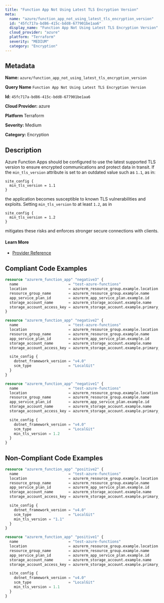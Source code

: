 ```yaml
---
title: "Function App Not Using Latest TLS Encryption Version"
meta:
  name: "azure/function_app_not_using_latest_tls_encryption_version"
  id: "45fc717a-bd86-415c-bdd8-677901be1aa6"
  display_name: "Function App Not Using Latest TLS Encryption Version"
  cloud_provider: "azure"
  platform: "Terraform"
  severity: "MEDIUM"
  category: "Encryption"
---
```

## Metadata

**Name:** `azure/function_app_not_using_latest_tls_encryption_version`

**Query Name** `Function App Not Using Latest TLS Encryption Version`

**Id:** `45fc717a-bd86-415c-bdd8-677901be1aa6`

**Cloud Provider:** azure

**Platform** Terraform

**Severity:** Medium

**Category:** Encryption

## Description
Azure Function Apps should be configured to use the latest supported TLS version to ensure encrypted communications and protect data in transit. If the `min_tls_version` attribute is set to an outdated value such as `1.1`, as in:

```
site_config {
  min_tls_version = 1.1
}
```

the application becomes susceptible to known TLS vulnerabilities and exploits. Setting `min_tls_version` to at least `1.2`, as in

```
site_config {
  min_tls_version = 1.2
}
```

mitigates these risks and enforces stronger secure connections with clients.

#### Learn More

 - [Provider Reference](https://registry.terraform.io/providers/hashicorp/azurerm/latest/docs/resources/function_app#min_tls_version)


## Compliant Code Examples
```terraform
resource "azurerm_function_app" "negative3" {
  name                       = "test-azure-functions"
  location                   = azurerm_resource_group.example.location
  resource_group_name        = azurerm_resource_group.example.name
  app_service_plan_id        = azurerm_app_service_plan.example.id
  storage_account_name       = azurerm_storage_account.example.name
  storage_account_access_key = azurerm_storage_account.example.primary_access_key
}

```

```terraform
resource "azurerm_function_app" "negative2" {
  name                       = "test-azure-functions"
  location                   = azurerm_resource_group.example.location
  resource_group_name        = azurerm_resource_group.example.name
  app_service_plan_id        = azurerm_app_service_plan.example.id
  storage_account_name       = azurerm_storage_account.example.name
  storage_account_access_key = azurerm_storage_account.example.primary_access_key

  site_config {
    dotnet_framework_version = "v4.0"
    scm_type                 = "LocalGit"
  }
}

```

```terraform
resource "azurerm_function_app" "negative1" {
  name                       = "test-azure-functions"
  location                   = azurerm_resource_group.example.location
  resource_group_name        = azurerm_resource_group.example.name
  app_service_plan_id        = azurerm_app_service_plan.example.id
  storage_account_name       = azurerm_storage_account.example.name
  storage_account_access_key = azurerm_storage_account.example.primary_access_key

  site_config {
    dotnet_framework_version = "v4.0"
    scm_type                 = "LocalGit"
    min_tls_version = 1.2
  }
}

```
## Non-Compliant Code Examples
```terraform
resource "azurerm_function_app" "positive2" {
  name                       = "test-azure-functions"
  location                   = azurerm_resource_group.example.location
  resource_group_name        = azurerm_resource_group.example.name
  app_service_plan_id        = azurerm_app_service_plan.example.id
  storage_account_name       = azurerm_storage_account.example.name
  storage_account_access_key = azurerm_storage_account.example.primary_access_key

  site_config {
    dotnet_framework_version = "v4.0"
    scm_type                 = "LocalGit"
    min_tls_version = "1.1"
  }
}

```

```terraform
resource "azurerm_function_app" "positive1" {
  name                       = "test-azure-functions"
  location                   = azurerm_resource_group.example.location
  resource_group_name        = azurerm_resource_group.example.name
  app_service_plan_id        = azurerm_app_service_plan.example.id
  storage_account_name       = azurerm_storage_account.example.name
  storage_account_access_key = azurerm_storage_account.example.primary_access_key

  site_config {
    dotnet_framework_version = "v4.0"
    scm_type                 = "LocalGit"
    min_tls_version = 1.1
  }
}

```